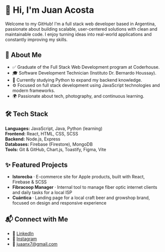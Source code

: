 # 👋 Hi, I'm Juan Acosta

Welcome to my GitHub! I'm a full stack web developer based in Argentina, passionate about building scalable, user-centered solutions with clean and maintainable code. I enjoy turning ideas into real-world applications and constantly improving my skills.

## 🚀 About Me

- ✅ Graduate of the Full Stack Web Development program at Coderhouse.
- 🎓 Software Development Technician (Instituto Dr. Bernardo Houssay).
- 🐍 Currently studying Python to expand my backend knowledge.
- ⚙️ Focused on full stack development using JavaScript technologies and modern frameworks.
- 🌍 Passionate about tech, photography, and continuous learning.

## 🛠 Tech Stack

**Languages:** JavaScript, Java, Python (learning)  
**Frontend:** React, HTML, CSS, SCSS  
**Backend:** Node.js, Express  
**Databases:** Firebase (Firestore), MongoDB  
**Tools:** Git & GitHub, Chart.js, Toastify, Figma, Vite

## ✨ Featured Projects

- **Istorecba** · E-commerce site for Apple products, built with React, Firebase & SCSS  
- **Fibracoop Manager** · Internal tool to manage fiber optic internet clients and daily tasks for a local ISP  
- **Cuántica** · Landing page for a local craft beer and growshop brand, focused on design and responsive experience

## 📬 Connect with Me

- 💼 [LinkedIn](https://www.linkedin.com/in/juan-acosta-quiñones/)
- 📸 [Instagram](https://www.instagram.com/juaanxx17/)
- 📧 juaanx7@gmail.com
